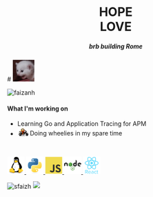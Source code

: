 # <h1 align="center">HOPE<br>LOVE</h1>
<h5 align="center"> brb building Rome</h5>
<span># <img src="https://github.com/sfaizh/FaizanH/blob/main/aaaaaa.gif" width="50px"/> </span>

<p align="left"> <img src="https://komarev.com/ghpvc/?username=faizanh&label=Profile%20views&color=0e75b6&style=flat" alt="faizanh" /> </p>

#### What I'm working on

- Learning Go and Application Tracing for APM
- <img src="https://github.com/sfaizh/FaizanH/blob/main/motorcycle_trick.gif" width="25px"/> Doing wheelies in my spare time

&nbsp;
<p align="left">
	<a href="https://www.linux.org/" target="_blank" rel="noreferrer"> <img src="https://raw.githubusercontent.com/devicons/devicon/master/icons/linux/linux-original.svg" alt="linux" width="40" height="40"/> </a>
	<a href="https://www.python.org" target="_blank" rel="noreferrer"> <img src="https://raw.githubusercontent.com/devicons/devicon/master/icons/python/python-original.svg" alt="python" width="40" height="40"/> </a>
	<a href="https://developer.mozilla.org/en-US/docs/Web/JavaScript" target="_blank" rel="noreferrer"> <img src="https://raw.githubusercontent.com/devicons/devicon/master/icons/javascript/javascript-original.svg" alt="javascript" width="40" height="40"/> </a>
	<a href="https://nodejs.org" target="_blank" rel="noreferrer"> <img src="https://raw.githubusercontent.com/devicons/devicon/master/icons/nodejs/nodejs-original-wordmark.svg" alt="nodejs" width="40" height="40"/> </a>
	<a href="https://reactjs.org/" target="_blank" rel="noreferrer"> <img src="https://raw.githubusercontent.com/devicons/devicon/master/icons/react/react-original-wordmark.svg" alt="react" width="40" height="40"/> </a>
</p>

<img align="center" src="https://github-readme-stats.vercel.app/api/top-langs?username=sfaizh&show_icons=true&locale=en&layout=compact" alt="sfaizh" />
<a href="https://git.io/streak-stats"><img src="https://streak-stats.demolab.com?user=sfaizh"></a>
